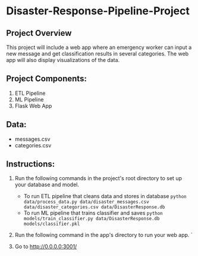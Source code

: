 # Disaster-Response-Pipeline-Project
## Project Overview
This project will include a web app where an emergency worker can input a new message and get classification results in several categories. The web app will also display visualizations of the data. 

## Project Components:
1. ETL Pipeline
2. ML Pipeline
3. Flask Web App

## Data:
- messages.csv
- categories.csv


## Instructions:
1. Run the following commands in the project's root directory to set up your database and model.

    - To run ETL pipeline that cleans data and stores in database
        `python data/process_data.py data/disaster_messages.csv data/disaster_categories.csv data/DisasterResponse.db`
    - To run ML pipeline that trains classifier and saves
        `python models/train_classifier.py data/DisasterResponse.db models/classifier.pkl`

2. Run the following command in the app's directory to run your web app.
 `

3. Go to http://0.0.0.0:3001/

